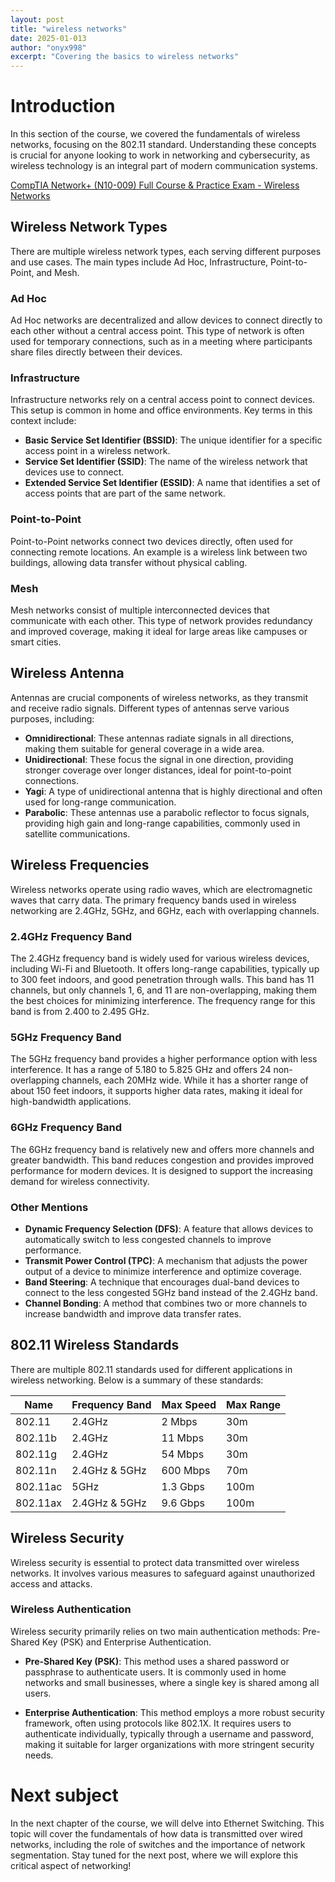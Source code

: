 ```yaml
---
layout: post
title: "wireless networks"
date: 2025-01-013
author: "onyx998"
excerpt: "Covering the basics to wireless networks"
---
```


# Introduction
In this section of the course, we covered the fundamentals of wireless networks, focusing on the 802.11 standard. Understanding these concepts is crucial for anyone looking to work in networking and cybersecurity, as wireless technology is an integral part of modern communication systems.

[CompTIA Network+ (N10-009) Full Course & Practice Exam - Wireless Networks](https://www.udemy.com/course/comptia-network-009)

## Wireless Network Types
There are multiple wireless network types, each serving different purposes and use cases. The main types include Ad Hoc, Infrastructure, Point-to-Point, and Mesh.

### Ad Hoc
Ad Hoc networks are decentralized and allow devices to connect directly to each other without a central access point. This type of network is often used for temporary connections, such as in a meeting where participants share files directly between their devices.

### Infrastructure
Infrastructure networks rely on a central access point to connect devices. This setup is common in home and office environments. Key terms in this context include:
- **Basic Service Set Identifier (BSSID)**: The unique identifier for a specific access point in a wireless network.
- **Service Set Identifier (SSID)**: The name of the wireless network that devices use to connect.
- **Extended Service Set Identifier (ESSID)**: A name that identifies a set of access points that are part of the same network.

### Point-to-Point
Point-to-Point networks connect two devices directly, often used for connecting remote locations. An example is a wireless link between two buildings, allowing data transfer without physical cabling.

### Mesh
Mesh networks consist of multiple interconnected devices that communicate with each other. This type of network provides redundancy and improved coverage, making it ideal for large areas like campuses or smart cities.

## Wireless Antenna
Antennas are crucial components of wireless networks, as they transmit and receive radio signals. Different types of antennas serve various purposes, including:

- **Omnidirectional**: These antennas radiate signals in all directions, making them suitable for general coverage in a wide area.
- **Unidirectional**: These focus the signal in one direction, providing stronger coverage over longer distances, ideal for point-to-point connections.
- **Yagi**: A type of unidirectional antenna that is highly directional and often used for long-range communication.
- **Parabolic**: These antennas use a parabolic reflector to focus signals, providing high gain and long-range capabilities, commonly used in satellite communications.

## Wireless Frequencies
Wireless networks operate using radio waves, which are electromagnetic waves that carry data. The primary frequency bands used in wireless networking are 2.4GHz, 5GHz, and 6GHz, each with overlapping channels.

### 2.4GHz Frequency Band
The 2.4GHz frequency band is widely used for various wireless devices, including Wi-Fi and Bluetooth. It offers long-range capabilities, typically up to 300 feet indoors, and good penetration through walls. This band has 11 channels, but only channels 1, 6, and 11 are non-overlapping, making them the best choices for minimizing interference. The frequency range for this band is from 2.400 to 2.495 GHz.

### 5GHz Frequency Band
The 5GHz frequency band provides a higher performance option with less interference. It has a range of 5.180 to 5.825 GHz and offers 24 non-overlapping channels, each 20MHz wide. While it has a shorter range of about 150 feet indoors, it supports higher data rates, making it ideal for high-bandwidth applications.

### 6GHz Frequency Band
The 6GHz frequency band is relatively new and offers more channels and greater bandwidth. This band reduces congestion and provides improved performance for modern devices. It is designed to support the increasing demand for wireless connectivity.

### Other Mentions
- **Dynamic Frequency Selection (DFS)**: A feature that allows devices to automatically switch to less congested channels to improve performance.
- **Transmit Power Control (TPC)**: A mechanism that adjusts the power output of a device to minimize interference and optimize coverage.
- **Band Steering**: A technique that encourages dual-band devices to connect to the less congested 5GHz band instead of the 2.4GHz band.
- **Channel Bonding**: A method that combines two or more channels to increase bandwidth and improve data transfer rates.

## 802.11 Wireless Standards
There are multiple 802.11 standards used for different applications in wireless networking. Below is a summary of these standards:

| Name       | Frequency Band | Max Speed | Max Range |
|------------|----------------|-----------|-----------|
| 802.11     | 2.4GHz         | 2 Mbps    | 30m       |
| 802.11b    | 2.4GHz         | 11 Mbps   | 30m       |
| 802.11g    | 2.4GHz         | 54 Mbps   | 30m       |
| 802.11n    | 2.4GHz & 5GHz  | 600 Mbps  | 70m       |
| 802.11ac   | 5GHz           | 1.3 Gbps  | 100m      |
| 802.11ax   | 2.4GHz & 5GHz  | 9.6 Gbps  | 100m      |

## Wireless Security
Wireless security is essential to protect data transmitted over wireless networks. It involves various measures to safeguard against unauthorized access and attacks. 

### Wireless Authentication
Wireless security primarily relies on two main authentication methods: Pre-Shared Key (PSK) and Enterprise Authentication.

- **Pre-Shared Key (PSK)**: This method uses a shared password or passphrase to authenticate users. It is commonly used in home networks and small businesses, where a single key is shared among all users.
  
- **Enterprise Authentication**: This method employs a more robust security framework, often using protocols like 802.1X. It requires users to authenticate individually, typically through a username and password, making it suitable for larger organizations with more stringent security needs.

# Next subject
In the next chapter of the course, we will delve into Ethernet Switching. This topic will cover the fundamentals of how data is transmitted over wired networks, including the role of switches and the importance of network segmentation. Stay tuned for the next post, where we will explore this critical aspect of networking!


